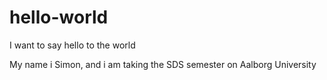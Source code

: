 # hello-world
I want to say hello to the world

My name i Simon, and i am taking the SDS semester on Aalborg University 
